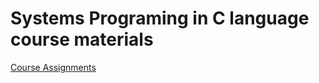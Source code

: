 # Systems Programing in C language course materials

[Course Assignments](https://github.com/kggold4/system-programming-assignments)